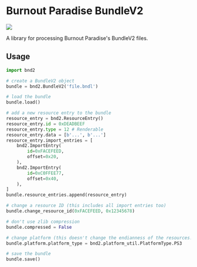 # Burnout Paradise BundleV2

![](https://img.shields.io/badge/python-3670A0?style=for-the-badge&logo=python&logoColor=ffdd54)

A library for processing Burnout Paradise's BundleV2 files.


## Usage
```py
import bnd2

# create a BundleV2 object
bundle = bnd2.BundleV2('file.bndl')

# load the bundle
bundle.load()

# add a new resource entry to the bundle
resource_entry = bnd2.ResourceEntry()
resource_entry.id = 0xDEADBEEF
resource_entry.type = 12 # Renderable
resource_entry.data = [b'...', b'...']
resource_entry.import_entries = [
    bnd2.ImportEntry(
        id=0xFACEFEED,
        offset=0x20,
    ),
    bnd2.ImportEntry(
        id=0xC0FFEE77,
        offset=0x40,
    ),
]
bundle.resource_entries.append(resource_entry)

# change a resource ID (this includes all import entries too)
bundle.change_resource_id(0xFACEFEED, 0x12345678)

# don't use zlib compression
bundle.compressed = False

# change platform (this doesn't change the endianness of the resources!)
bundle.platform.platform_type = bnd2.platform_util.PlatformType.PS3

# save the bundle
bundle.save()
```
